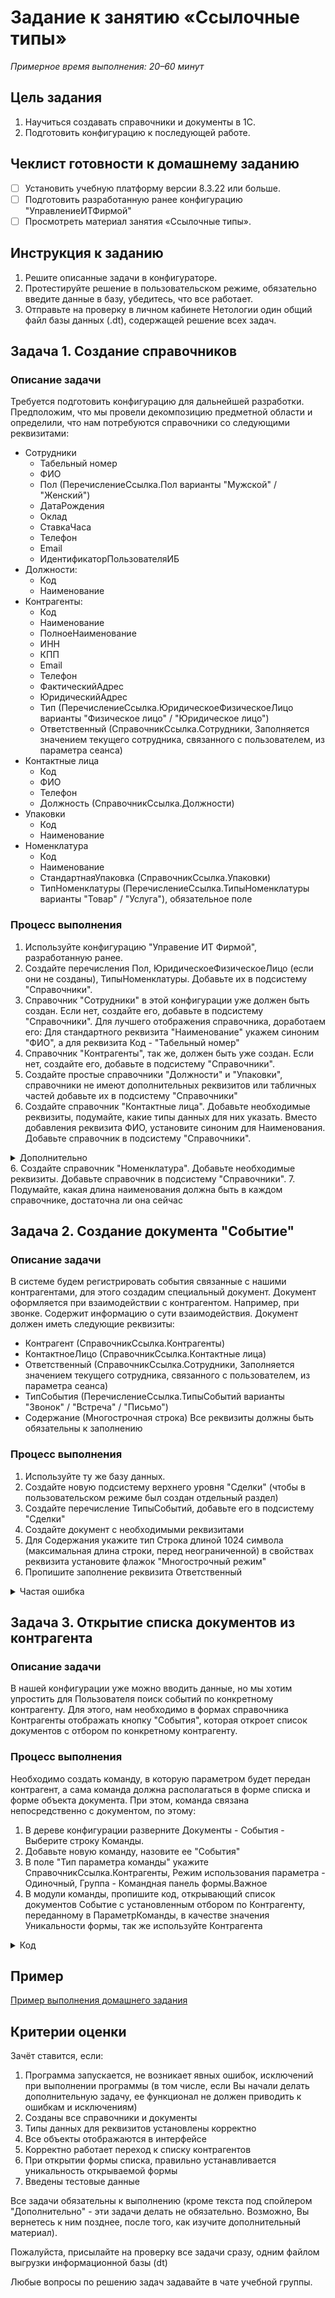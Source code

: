 # Задание к занятию «Ссылочные типы»

*Примерное время выполнения: 20–60 минут*

## Цель задания

1. Научиться создавать справочники и документы в 1С.
2. Подготовить конфигурацию к последующей работе.

## Чеклист готовности к домашнему заданию

- [ ] Установить учебную платформу версии 8.3.22 или больше.
- [ ] Подготовить разработанную ранее конфигурацию "УправлениеИТФирмой"
- [ ] Просмотреть материал занятия «Ссылочные типы».

## Инструкция к заданию

1. Решите описанные задачи в конфигураторе.
2. Протестируйте решение в пользовательском режиме, обязательно введите данные в базу, убедитесь, что все работает.
3. Отправьте на проверку в личном кабинете Нетологии один общий файл базы данных (.dt), содержащей решение всех задач.

## Задача 1. Создание справочников

### Описание задачи

Требуется подготовить конфигурацию для дальнейшей разработки. Предположим, что мы провели декомпозицию предметной области и определили, что нам потребуются справочники со следующими реквизитами:
* Сотрудники
  + Табельный номер
  + ФИО
  + Пол (ПеречислениеСсылка.Пол варианты "Мужской" / "Женский")
  + ДатаРождения
  + Оклад
  + СтавкаЧаса
  + Телефон
  + Email
  + ИдентификаторПользователяИБ
* Должности:
  + Код
  + Наименование
* Контрагенты:
  + Код
  + Наименование
  + ПолноеНаименование
  + ИНН
  + КПП
  + Email
  + Телефон
  + ФактическийАдрес
  + ЮридическийАдрес
  + Тип (ПеречислениеСсылка.ЮридическоеФизическоеЛицо варианты "Физическое лицо" / "Юридическое лицо")
  + Ответственный (СправочникСсылка.Сотрудники, Заполняется значением текущего сотрудника, связанного с пользователем, из параметра сеанса)
* Контактные лица
  + Код
  + ФИО
  + Телефон
  + Должность (СправочникСсылка.Должности)
* Упаковки
  + Код
  + Наименование
* Номенклатура
  + Код
  + Наименование
  + СтандартнаяУпаковка (СправочникСсылка.Упаковки)
  + ТипНоменклатуры (ПеречислениеСсылка.ТипыНоменклатуры варианты "Товар" / "Услуга"), обязательное поле

### Процесс выполнения

1. Используйте конфигурацию "Управение ИТ Фирмой", разработанную ранее.
2. Создайте перечисления Пол, ЮридическоеФизическоеЛицо (если они не созданы), ТипыНоменклатуры. Добавьте их в подсистему "Справочники".
3. Справочник "Сотрудники" в этой конфигурации уже должен быть создан. Если нет, создайте его, добавьте в подсистему "Справочники".
Для лучшего отображения справочника, доработаем его: Для стандартного реквизита "Наименование" укажем синоним "ФИО", а для реквизита Код - "Табельный номер"
3. Справочник "Контрагенты", так же, должен быть уже создан. Если нет, создайте его, добавьте в подсистему "Справочники".
4. Создайте простые справочники "Должности" и "Упаковки", справочники не имеют дополнительных реквизитов или табличных частей добавьте их в подсистему "Справочники"
5. Создайте справочник "Контактные лица". Добавьте необходимые реквизиты, подумайте, какие типы данных для них указать. Вместо добавления реквизита ФИО, установите синоним для Наименования. Добавьте справочник в подсистему "Справочники".
<details>
  <summary>Дополнительно</summary>
  Вспомните, как настраивается командный интерфейс подсистемы, справочники "Должности", "Упаковки" и "Контактные лица" уместно будет разместить в разделе "См. также"
</details>
6. Создайте справочник "Номенклатура". Добавьте необходимые реквизиты. Добавьте справочник в подсистему "Справочники".
7. Подумайте, какая длина наименования должна быть в каждом справочнике, достаточна ли она сейчас

## Задача 2. Создание документа "Событие"

### Описание задачи

В системе будем регистрировать события связанные с нашими контрагентами, для этого создадим специальный документ.
Документ оформляется при взаимодействии с контрагентом. Например, при звонке. Содержит информацию о сути взаимодействия.
Документ должен иметь следующие реквизиты:
* Контрагент (СправочникСсылка.Контрагенты)
* КонтактноеЛицо (СправочникСсылка.Контактные лица)
* Ответственный (СправочникСсылка.Сотрудники, Заполняется значением текущего сотрудника, связанного с пользователем, из параметра сеанса)
* ТипСобытия (ПеречислениеСсылка.ТипыСобытий варианты "Звонок" / "Встреча" / "Письмо")
* Содержание (Многострочная строка)
Все реквизиты должны быть обязательны к заполнению

### Процесс выполнения

1. Используйте ту же базу данных. 
2. Создайте новую подсистему верхнего уровня "Сделки" (чтобы в пользовательском режиме был создан отдельный раздел)
3. Создайте перечисление ТипыСобытий, добавьте его в подсистему "Сделки"
4. Создайте документ с необходимыми реквизитами
5. Для Содержания укажите тип Строка длиной 1024 символа (максимальная длина строки, перед неограниченной) в свойствах реквизита установите флажок "Многострочный режим"
6. Пропишите заполнение реквизита Ответственный
<details>
  <summary>Частая ошибка</summary>
  
  Вспомните, из модуля посвященного встроенному языку, где прописывается заполнение реквизитов для новых элементов.

  Часто встречается ошибка, когда код прописыват в событии "ПриСозданииНаСервере", но "ПриСозданииНаСервере" - это событие формы, оно срабатывает, когда создается **форма**. То есть, в таком случае, у Вас Ответственный будет заполняться при каждом открытии формы документа, даже если пользователь открывает документ просто для просмотра.

Необходимо обрабатывать событие самого документа. То есть, использовать модуль объекта
  
</details>

## Задача 3. Открытие списка документов из контрагента

### Описание задачи

В нашей конфигурации уже можно вводить данные, но мы хотим упростить для Пользователя поиск событий по конкретному контрагенту.
Для этого, нам необходимо в формах справочника Контрагенты отображать кнопку "События", которая откроет список документов с отбором по конкретному контрагенту.

### Процесс выполнения

Необходимо создать команду, в которую параметром будет передан контрагент, а сама команда должна располагаться в форме списка и форме объекта документа. При этом, команда связана непосредственно с документом, по этому:
1. В дереве конфигурации разверните Документы - События - Выберите строку Команды.
2. Добавьте новую команду, назовите ее "События"
3. В поле "Тип параметра команды" укажите СправочникСсылка.Контрагенты, Режим использования параметра - Одиночный, Группа - Командная панель формы.Важное
4. В модули команды, пропишите код, открывающий список документов Событие с установленным отбором по Контрагенту, переданному в ПараметрКоманды, в качестве значения Уникальности формы, так же используйте Контрагента
<details>
  <summary>Код</summary>
  
  ```bsl
	ЗначениеОтбора = Новый Структура("Контрагент", ПараметрКоманды);
	ПараметрыОткрытияФормы = Новый Структура("Отбор", ЗначениеОтбора);
	ОткрытьФорму("Документ.Событие.ФормаСписка", ПараметрыОткрытияФормы, , ПараметрКоманды); // Уникальность - Контрагент
  ```
  
</details>

## Пример
[Пример выполнения домашнего задания](examples/HW_4_1_example.md)

## Критерии оценки

Зачёт ставится, если:
1. Программа запускается, не возникает явных ошибок, исключений при выполнении программы (в том числе, если Вы начали делать дополнительную задачу, ее функционал не должен приводить к ошибкам и исключениям)
2. Созданы все справочники и документы
3. Типы данных для реквизитов установлены корректно
4. Все объекты отображаются в интерфейсе
5. Корректно работает переход к списку контрагентов
6. При открытии формы списка, правильно устанавливается уникальность открываемой формы
7. Введены тестовые данные

Все задачи обязательны к выполнению (кроме текста под спойлером "Дополнительно" - эти задачи делать не обязательно. Возможно, Вы вернетесь к ним позднее, после того, как изучите дополнительный материал).

Пожалуйста, присылайте на проверку все задачи сразу, одним файлом выгрузки информационной базы (dt)

Любые вопросы по решению задач задавайте в чате учебной группы.
